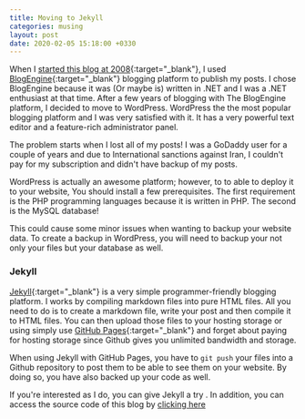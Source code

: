 ```yaml
---
title: Moving to Jekyll
categories: musing
layout: post
date: 2020-02-05 15:18:00 +0330
---
```


When I [started this blog at 2008](https://web.archive.org/web/20080414002254/http://www.ramezanpour.net/){:target="\_blank"}, I used [BlogEngine](https://blogengine.io/){:target="\_blank"} blogging platform to publish my posts. I chose BlogEngine because it was (Or maybe is) written in .NET and I was a .NET enthusiast at that time. After a few years of blogging with The BlogEngine platform, I decided to move to WordPress. WordPress the the most popular blogging platform and I was very satisfied with it. It has a very powerful text editor and a feature-rich administrator panel.

The problem starts when I lost all of my posts! I was a GoDaddy user for a couple of years and due to International sanctions against Iran, I couldn't pay for my subscription and didn't have backup of my posts.

WordPress is actually an awesome platform; however, to to able to deploy it to your website, You should install a few prerequisites. The first requirement is the PHP programming languages because it is written in PHP. The second is the MySQL database!

This could cause some minor issues when wanting to backup your website data. To create a backup in WordPress, you will need to backup your not only your files but your database as well.

### Jekyll

[Jekyll](https://jekyllrb.com/){:target="\_blank"} is a very simple programmer-friendly blogging platform. I works by compiling markdown files into pure HTML files. All you need to do is to create a markdown file, write your post and then compile it to HTML files. You can then upload those files to your hosting storage or using simply use [GitHub Pages](https://pages.github.com){:target="\_blank"} and forget about paying for hosting storage since Github gives you unlimited bandwidth and storage.

When using Jekyll with GitHub Pages, you have to `git push` your files into a Github repository to post them to be able to see them on your website. By doing so, you have also backed up your code as well.

If you're interested as I do, you can give Jekyll a try . In addition, you can access the source code of this blog by [clicking here](https://github.com/ramezanpour/ramezanpour.net)

